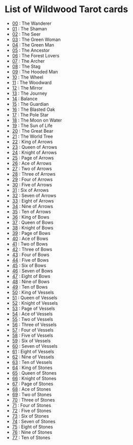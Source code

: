 # List of Wildwood Tarot cards

- [00](https://cdn.hippogrief.nl/wildwood/00.jpg) : The Wanderer
- [01](https://cdn.hippogrief.nl/wildwood/01.jpg) : The Shaman
- [02](https://cdn.hippogrief.nl/wildwood/02.jpg) : The Seer
- [03](https://cdn.hippogrief.nl/wildwood/03.jpg) : The Green Woman
- [04](https://cdn.hippogrief.nl/wildwood/04.jpg) : The Green Man
- [05](https://cdn.hippogrief.nl/wildwood/05.jpg) : The Ancestor
- [06](https://cdn.hippogrief.nl/wildwood/06.jpg) : The Forest Lovers
- [07](https://cdn.hippogrief.nl/wildwood/07.jpg) : The Archer
- [08](https://cdn.hippogrief.nl/wildwood/08.jpg) : The Stag
- [09](https://cdn.hippogrief.nl/wildwood/09.jpg) : The Hooded Man
- [10](https://cdn.hippogrief.nl/wildwood/10.jpg) : The Wheel
- [11](https://cdn.hippogrief.nl/wildwood/11.jpg) : The Woodward
- [12](https://cdn.hippogrief.nl/wildwood/12.jpg) : The Mirror
- [13](https://cdn.hippogrief.nl/wildwood/13.jpg) : The Journey
- [14](https://cdn.hippogrief.nl/wildwood/14.jpg) : Balance
- [15](https://cdn.hippogrief.nl/wildwood/15.jpg) : The Guardian
- [16](https://cdn.hippogrief.nl/wildwood/16.jpg) : The Blasted Oak
- [17](https://cdn.hippogrief.nl/wildwood/17.jpg) : The Pole Star
- [18](https://cdn.hippogrief.nl/wildwood/18.jpg) : The Moon on Water
- [19](https://cdn.hippogrief.nl/wildwood/19.jpg) : The Sun of Life
- [20](https://cdn.hippogrief.nl/wildwood/20.jpg) : The Great Bear
- [21](https://cdn.hippogrief.nl/wildwood/21.jpg) : The World Tree
- [22](https://cdn.hippogrief.nl/wildwood/22.jpg) : King of Arrows
- [23](https://cdn.hippogrief.nl/wildwood/23.jpg) : Queen of Arrows
- [24](https://cdn.hippogrief.nl/wildwood/24.jpg) : Knight of Arrows
- [25](https://cdn.hippogrief.nl/wildwood/25.jpg) : Page of Arrows
- [26](https://cdn.hippogrief.nl/wildwood/26.jpg) : Ace of Arrows
- [27](https://cdn.hippogrief.nl/wildwood/27.jpg) : Two of Arrows
- [28](https://cdn.hippogrief.nl/wildwood/28.jpg) : Three of Arrows
- [29](https://cdn.hippogrief.nl/wildwood/29.jpg) : Four of Arrows
- [30](https://cdn.hippogrief.nl/wildwood/30.jpg) : Five of Arrows
- [31](https://cdn.hippogrief.nl/wildwood/31.jpg) : Six of Arrows
- [32](https://cdn.hippogrief.nl/wildwood/32.jpg) : Seven of Arrows
- [33](https://cdn.hippogrief.nl/wildwood/33.jpg) : Eight of Arrows
- [34](https://cdn.hippogrief.nl/wildwood/34.jpg) : Nine of Arrows
- [35](https://cdn.hippogrief.nl/wildwood/35.jpg) : Ten of Arrows
- [36](https://cdn.hippogrief.nl/wildwood/36.jpg) : King of Bows
- [37](https://cdn.hippogrief.nl/wildwood/37.jpg) : Queen of Bows
- [38](https://cdn.hippogrief.nl/wildwood/38.jpg) : Knight of Bows
- [39](https://cdn.hippogrief.nl/wildwood/39.jpg) : Page of Bows
- [40](https://cdn.hippogrief.nl/wildwood/40.jpg) : Ace of Bows
- [41](https://cdn.hippogrief.nl/wildwood/41.jpg) : Two of Bows
- [42](https://cdn.hippogrief.nl/wildwood/42.jpg) : Three of Bows
- [43](https://cdn.hippogrief.nl/wildwood/43.jpg) : Four of Bows
- [44](https://cdn.hippogrief.nl/wildwood/44.jpg) : Five of Bows
- [45](https://cdn.hippogrief.nl/wildwood/45.jpg) : Six of Bows
- [46](https://cdn.hippogrief.nl/wildwood/46.jpg) : Seven of Bows
- [47](https://cdn.hippogrief.nl/wildwood/47.jpg) : Eight of Bows
- [48](https://cdn.hippogrief.nl/wildwood/48.jpg) : Nine  of Bows
- [49](https://cdn.hippogrief.nl/wildwood/49.jpg) : Ten of Bows
- [50](https://cdn.hippogrief.nl/wildwood/50.jpg) : King of Vessels
- [51](https://cdn.hippogrief.nl/wildwood/51.jpg) : Queen of Vessels
- [52](https://cdn.hippogrief.nl/wildwood/52.jpg) : Knight of Vessels
- [53](https://cdn.hippogrief.nl/wildwood/53.jpg) : Page of Vessels
- [54](https://cdn.hippogrief.nl/wildwood/54.jpg) : Ace of Vessels
- [55](https://cdn.hippogrief.nl/wildwood/55.jpg) : Two of Vessels
- [56](https://cdn.hippogrief.nl/wildwood/56.jpg) : Three of Vessels
- [57](https://cdn.hippogrief.nl/wildwood/57.jpg) : Four of Vessels
- [58](https://cdn.hippogrief.nl/wildwood/58.jpg) : Five of Vessels
- [59](https://cdn.hippogrief.nl/wildwood/59.jpg) : Six of Vessels
- [60](https://cdn.hippogrief.nl/wildwood/60.jpg) : Seven of Vessels
- [61](https://cdn.hippogrief.nl/wildwood/61.jpg) : Eight of Vessels
- [62](https://cdn.hippogrief.nl/wildwood/62.jpg) : Nine of Vessels
- [63](https://cdn.hippogrief.nl/wildwood/63.jpg) : Ten of Vessels
- [64](https://cdn.hippogrief.nl/wildwood/64.jpg) : King of Stones
- [65](https://cdn.hippogrief.nl/wildwood/65.jpg) : Queen of Stones
- [66](https://cdn.hippogrief.nl/wildwood/66.jpg) : Knight of Stones
- [67](https://cdn.hippogrief.nl/wildwood/67.jpg) : Page of Stones
- [68](https://cdn.hippogrief.nl/wildwood/68.jpg) : Ace of Stones
- [69](https://cdn.hippogrief.nl/wildwood/69.jpg) : Two of Stones
- [70](https://cdn.hippogrief.nl/wildwood/70.jpg) : Three of Stones
- [71](https://cdn.hippogrief.nl/wildwood/71.jpg) : Four of Stones
- [72](https://cdn.hippogrief.nl/wildwood/72.jpg) : Five of Stones
- [73](https://cdn.hippogrief.nl/wildwood/73.jpg) : Six of Stones
- [74](https://cdn.hippogrief.nl/wildwood/74.jpg) : Seven of Stones
- [75](https://cdn.hippogrief.nl/wildwood/75.jpg) : Eight of Stones
- [76](https://cdn.hippogrief.nl/wildwood/76.jpg) : Nine of Stones
- [77](https://cdn.hippogrief.nl/wildwood/77.jpg) : Ten of Stones
